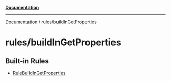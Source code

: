 [**Documentation**](../../README.md)

***

[Documentation](../../README.md) / rules/buildInGetProperties

# rules/buildInGetProperties

## Built-in Rules

- [RuleBuildInGetProperties](classes/RuleBuildInGetProperties.md)
